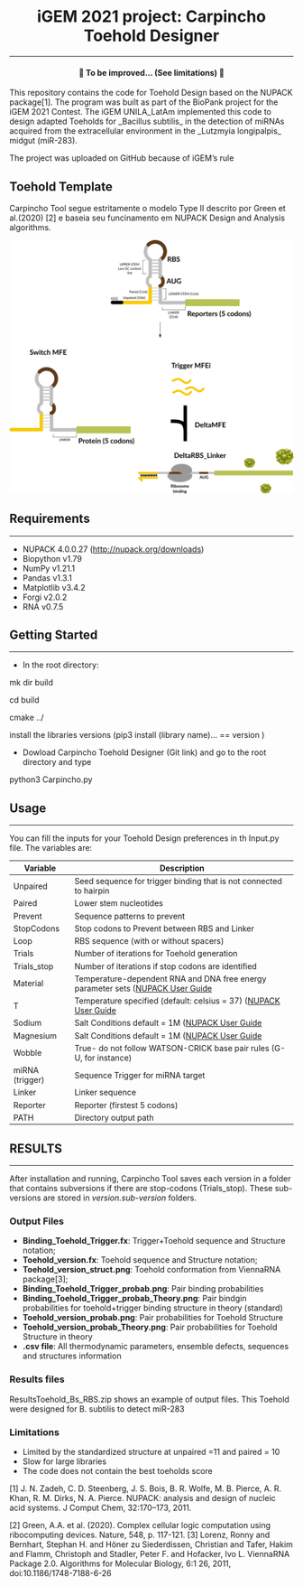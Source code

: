  <h1 align =  "center">iGEM 2021 project: Carpincho Toehold Designer</h1>

---
<h4 align="center"> 
	🚧  To be improved... (See limitations) 🚧
</h4>
This repository contains the code for Toehold Design based on the 
NUPACK package[1]. The program was built as part of the BioPank 
project for the iGEM 2021 Contest. The iGEM UNILA_LatAm 
implemented this code to design adapted Toeholds for 
_Bacillus subtilis_ in the detection of miRNAs acquired from 
the extracellular environment in the _Lutzmyia longipalpis_ midgut (miR-283).

The project was uploaded on GitHub because of iGEM’s rule



## Toehold Template

Carpincho Tool segue estritamente o modelo Type II  descrito por 
Green et al.(2020) [2] e baseia seu funcinamento em NUPACK Design and Analysis algorithms.


![toehold_git.png](https://github.com/chagas98/CarpinchoToeholdDesigner/blob/master/toehold_git.png)







## Requirements

---

- NUPACK 4.0.0.27 (http://nupack.org/downloads)
- Biopython v1.79
- NumPy v1.21.1
- Pandas v1.3.1
- Matplotlib v3.4.2
- Forgi v2.0.2
- RNA v0.7.5

## Getting Started

---

- In the root directory:

mk dir build

cd build

cmake ../

install the libraries versions (pip3 install (library name)... == version )


 - Dowload Carpincho Toehold Designer (Git link)
and go to the root directory and type

python3 Carpincho.py

## Usage

---

You can fill the inputs for your Toehold Design preferences in th Input.py file. The variables are:

|    Variable    |    Description    |
| -------------- | ----------------- |
| Unpaired       |  Seed sequence for trigger binding that is not connected to hairpin|
| Paired         |  Lower stem nucleotides
| Prevent        | Sequence patterns to  prevent |
| StopCodons     | Stop codons to Prevent between RBS and Linker |
| Loop           | RBS sequence (with or without spacers) |
| Trials         | Number of iterations for Toehold generation |
| Trials_stop    | Number of iterations if stop codons are identified |
| Material       | Temperature-dependent RNA and DNA free energy parameter sets ([NUPACK User Guide](https://docs.nupack.org/model/)|
| T              | Temperature specified (default: celsius = 37) ([NUPACK User Guide](https://docs.nupack.org/model/)|
| Sodium         | Salt Conditions default = 1M ([NUPACK User Guide](https://docs.nupack.org/model/)|
| Magnesium      | Salt Conditions default = 1M ([NUPACK User Guide](https://docs.nupack.org/model/)|
| Wobble         | True- do not follow WATSON-CRICK base pair rules (G-U, for instance) |
| miRNA (trigger)| Sequence Trigger for miRNA target |
| Linker         | Linker sequence |
| Reporter       | Reporter (firstest 5 codons) |
| PATH           | Directory output path |


## RESULTS

---
After installation and running, Carpincho Tool saves each version in a folder that contains subversions if there are stop-codons (Trials_stop). 
These sub-versions are stored in *version.sub-version* folders.

### Output Files
 - **Binding_Toehold_Trigger.fx**: Trigger+Toehold sequence and Structure notation;
 - **Toehold_version.fx**: Toehold sequence and Structure notation;
 - **Toehold_version_struct.png**: Toehold conformation from ViennaRNA package[3];
 - **Binding_Toehold_Trigger_probab.png**: Pair binding probabilities
 - **Binding_Toehold_Trigger_probab_Theory.png**: Pair bindgin probabilities for toehold+trigger binding structure in theory (standard)
 - **Toehold_version_probab.png**: Pair probabilities for Toehold Structure
 - **Toehold_version_probab_Theory.png**: Pair probabilities for Toehold Structure in theory
 - **.csv file**: All thermodynamic parameters, ensemble defects, sequences and structures information

### Results files
ResultsToehold_Bs_RBS.zip shows an example of output files. This Toehold were designed for B. subtilis to detect miR-283


### Limitations
- Limited by the standardized structure at unpaired =11 and paired = 10
- Slow for large libraries
- The code does not contain the best toeholds score



[1] J. N. Zadeh, C. D. Steenberg, J. S. Bois, B. R. Wolfe, M. B. Pierce, A. R. Khan, R. M. Dirks, N. A. Pierce. NUPACK: analysis and design of nucleic acid systems. J Comput Chem, 32:170–173, 2011. 

[2] Green, A.A. et al. (2020). Complex cellular logic computation using ribocomputing devices. Nature, 548, p. 117-121. 
[3] Lorenz, Ronny and Bernhart, Stephan H. and Höner zu Siederdissen, Christian and Tafer, Hakim and Flamm, Christoph and Stadler, Peter F. and Hofacker, Ivo L.
ViennaRNA Package 2.0. Algorithms for Molecular Biology, 6:1 26, 2011, doi:10.1186/1748-7188-6-26
